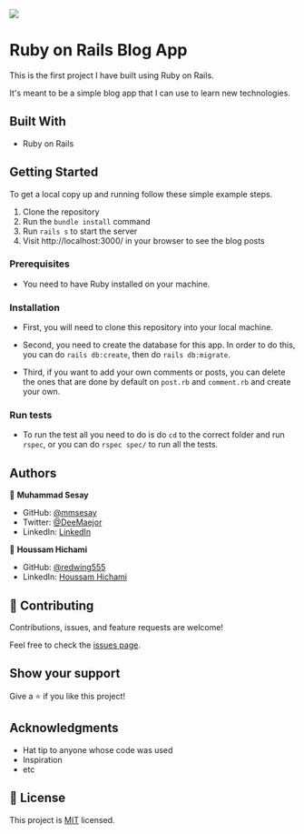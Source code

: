 ![](https://img.shields.io/badge/Microverse-blueviolet)

# Ruby on Rails Blog App

This is the first project I have built using Ruby on Rails.

It's meant to be a simple blog app that I can use to learn new technologies.
## Built With

- Ruby on Rails

## Getting Started


To get a local copy up and running follow these simple example steps.

1. Clone the repository
2. Run the `bundle install` command
3. Run `rails s` to start the server
4. Visit http://localhost:3000/ in your browser to see the blog posts

### Prerequisites

- You need to have Ruby installed on your machine.


### Installation

- First, you will need to clone this repository into your local machine.

- Second, you need to create the database for this app. In order to do this, you can do `rails db:create`, then do `rails db:migrate`.

- Third, if you want to add your own comments or posts, you can delete the ones that are done by default on `post.rb` and `comment.rb` and create your own.
### Run tests

- To run the test all you need to do is do `cd` to the correct folder and run `rspec`, or you can do `rspec spec/` to run all the tests.


## Authors
👤 **Muhammad Sesay**

- GitHub: [@mmsesay](https://github.com/mmsesay)
- Twitter: [@DeeMaejor](https://twitter.com/DeeMaejor)
- LinkedIn: [LinkedIn](https://linkedin.com/in/muhammad-m-sesay)


👤 **Houssam Hichami**

- GitHub: [@redwing555](https://github.com/redwing555)
- LinkedIn: [Houssam Hichami](https://linkedin.com/in/houssam-hichami)

## 🤝 Contributing

Contributions, issues, and feature requests are welcome!

Feel free to check the [issues page](../../issues/).

## Show your support

Give a ⭐️ if you like this project!

## Acknowledgments

- Hat tip to anyone whose code was used
- Inspiration
- etc

## 📝 License

This project is [MIT](./MIT.md) licensed.